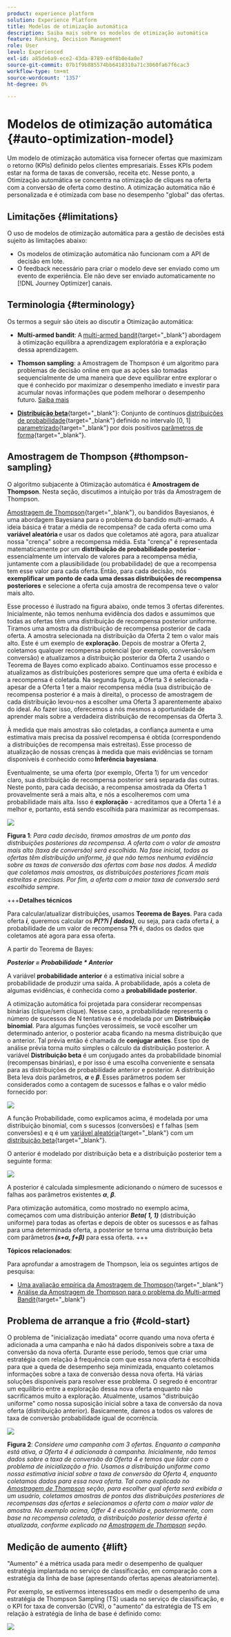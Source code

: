 ```yaml
---
product: experience platform
solution: Experience Platform
title: Modelos de otimização automática
description: Saiba mais sobre os modelos de otimização automática
feature: Ranking, Decision Management
role: User
level: Experienced
exl-id: a85de6a9-ece2-43da-8789-e4f8b0e4a0e7
source-git-commit: 07b1f9b885574bb6418310a71c3060fa67f6cac3
workflow-type: tm+mt
source-wordcount: '1357'
ht-degree: 0%

---
```


# Modelos de otimização automática {#auto-optimization-model}

Um modelo de otimização automática visa fornecer ofertas que maximizam o retorno (KPIs) definido pelos clientes empresariais. Esses KPIs podem estar na forma de taxas de conversão, receita etc. Nesse ponto, a Otimização automática se concentra na otimização de cliques na oferta com a conversão de oferta como destino. A otimização automática não é personalizada e é otimizada com base no desempenho &quot;global&quot; das ofertas.

## Limitações {#limitations}

O uso de modelos de otimização automática para a gestão de decisões está sujeito às limitações abaixo:

* Os modelos de otimização automática não funcionam com a API de decisão em lote.
* O feedback necessário para criar o modelo deve ser enviado como um evento de experiência. Ele não deve ser enviado automaticamente no [!DNL Journey Optimizer] canais.

## Terminologia {#terminology}

Os termos a seguir são úteis ao discutir a Otimização automática:

* **Multi-armed bandit**: A [multi-armed bandit](https://en.wikipedia.org/wiki/Multi-armed_bandit){target="_blank"} abordagem à otimização equilibra a aprendizagem exploratória e a exploração dessa aprendizagem.

* **Thomson sampling**: a Amostragem de Thompson é um algoritmo para problemas de decisão online em que as ações são tomadas sequencialmente de uma maneira que deve equilibrar entre explorar o que é conhecido por maximizar o desempenho imediato e investir para acumular novas informações que podem melhorar o desempenho futuro. [Saiba mais](#thompson-sampling)

* [**Distribuição beta**](https://en.wikipedia.org/wiki/Beta_distribution){target="_blank"}: Conjunto de contínuos [distribuições de probabilidade](https://en.wikipedia.org/wiki/Probability_distribution){target="_blank"} definido no intervalo [0, 1] [parametrizado](https://en.wikipedia.org/wiki/Statistical_parameter){target="_blank"} por dois positivos [parâmetros de forma](https://en.wikipedia.org/wiki/Shape_parameter){target="_blank"}.

## Amostragem de Thompson {#thompson-sampling}

O algoritmo subjacente à Otimização automática é **Amostragem de Thompson**. Nesta seção, discutimos a intuição por trás da Amostragem de Thompson.

[Amostragem de Thompson](https://en.wikipedia.org/wiki/Thompson_sampling){target="_blank"}, ou bandidos Bayesianos, é uma abordagem Bayesiana para o problema do bandido multi-armado.  A ideia básica é tratar a média de recompensa? de cada oferta como uma **variável aleatória** e usar os dados que coletamos até agora, para atualizar nossa &quot;crença&quot; sobre a recompensa média. Esta &quot;crença&quot; é representada matematicamente por um **distribuição de probabilidade posterior** - essencialmente um intervalo de valores para a recompensa média, juntamente com a plausibilidade (ou probabilidade) de que a recompensa tem esse valor para cada oferta. Então, para cada decisão, nós **exemplificar um ponto de cada uma dessas distribuições de recompensa posteriores** e selecione a oferta cuja amostra de recompensa teve o valor mais alto.

Esse processo é ilustrado na figura abaixo, onde temos 3 ofertas diferentes. Inicialmente, não temos nenhuma evidência dos dados e assumimos que todas as ofertas têm uma distribuição de recompensa posterior uniforme. Tiramos uma amostra da distribuição de recompensa posterior de cada oferta. A amostra selecionada na distribuição da Oferta 2 tem o valor mais alto. Este é um exemplo de **exploração**. Depois de mostrar a Oferta 2, coletamos qualquer recompensa potencial (por exemplo, conversão/sem conversão) e atualizamos a distribuição posterior da Oferta 2 usando o Teorema de Bayes como explicado abaixo.  Continuamos esse processo e atualizamos as distribuições posteriores sempre que uma oferta é exibida e a recompensa é coletada. Na segunda figura, a Oferta 3 é selecionada - apesar de a Oferta 1 ter a maior recompensa média (sua distribuição de recompensa posterior é a mais à direita), o processo de amostragem de cada distribuição levou-nos a escolher uma Oferta 3 aparentemente abaixo do ideal. Ao fazer isso, oferecemos a nós mesmos a oportunidade de aprender mais sobre a verdadeira distribuição de recompensas da Oferta 3.

À medida que mais amostras são coletadas, a confiança aumenta e uma estimativa mais precisa da possível recompensa é obtida (correspondendo a distribuições de recompensa mais estreitas). Esse processo de atualização de nossas crenças à medida que mais evidências se tornam disponíveis é conhecido como **Inferência bayesiana**.

Eventualmente, se uma oferta (por exemplo, Oferta 1) for um vencedor claro, sua distribuição de recompensa posterior será separada das outras. Neste ponto, para cada decisão, a recompensa amostrada da Oferta 1 provavelmente será a mais alta, e nós a escolheremos com uma probabilidade mais alta. Isso é **exploração** - acreditamos que a Oferta 1 é a melhor e, portanto, está sendo escolhida para maximizar as recompensas.

![](../assets/ai-ranking-thompson-sampling.png)

**Figura 1**: *Para cada decisão, tiramos amostras de um ponto das distribuições posteriores da recompensa. A oferta com o valor de amostra mais alto (taxa de conversão) será escolhida. Na fase inicial, todas as ofertas têm distribuição uniforme, já que não temos nenhuma evidência sobre as taxas de conversão das ofertas com base nos dados. À medida que coletamos mais amostras, as distribuições posteriores ficam mais estreitas e precisas. Por fim, a oferta com a maior taxa de conversão será escolhida sempre.*

<!--
![](../assets/ai-ranking-thompson-sampling-initial.png)
![](../assets/ai-ranking-thompson-sampling-intermediate.png)
![](../assets/ai-ranking-thompson-sampling-ultimate.png)
-->

+++**Detalhes técnicos**

Para calcular/atualizar distribuições, usamos **Teorema de Bayes**. Para cada oferta ***i***, queremos calcular os ***P(??i | dados)***, ou seja, para cada oferta ***i***, a probabilidade de um valor de recompensa **??i** é, dados os dados que coletamos até agora para essa oferta.

A partir do Teorema de Bayes:

***Posterior = Probabilidade * Anterior***

A variável **probabilidade anterior** é a estimativa inicial sobre a probabilidade de produzir uma saída. A probabilidade, após a coleta de algumas evidências, é conhecida como a **probabilidade posterior**. 

A otimização automática foi projetada para considerar recompensas binárias (clique/sem clique). Nesse caso, a probabilidade representa o número de sucessos de N tentativas e é modelada por um **Distribuição binomial**. Para algumas funções verossímeis, se você escolher um determinado anterior, o posterior acaba ficando na mesma distribuição que o anterior. Tal prévia então é chamada de **conjugar antes**. Esse tipo de análise prévia torna muito simples o cálculo da distribuição posterior. A variável **Distribuição beta** é um conjugado antes da probabilidade binomial (recompensas binárias), e por isso é uma escolha conveniente e sensata para as distribuições de probabilidade anterior e posterior. A distribuição Beta leva dois parâmetros, ***α*** e ***β***. Esses parâmetros podem ser considerados como a contagem de sucessos e falhas e o valor médio fornecido por:

![](../assets/ai-ranking-beta-distribution.png)

A função Probabilidade, como explicamos acima, é modelada por uma distribuição binomial, com s sucessos (conversões) e f falhas (sem conversões) e q é um [variável aleatória](https://en.wikipedia.org/wiki/Random_variable){target="_blank"} com um [distribuição beta](https://en.wikipedia.org/wiki/Beta_distribution){target="_blank"}.

O anterior é modelado por distribuição beta e a distribuição posterior tem a seguinte forma:

![](../assets/ai-ranking-posterior-distribution.svg)

A posterior é calculada simplesmente adicionando o número de sucessos e falhas aos parâmetros existentes ***α***, ***β***.

Para otimização automática, como mostrado no exemplo acima, começamos com uma distribuição anterior ***Beta( 1, 1)*** (distribuição uniforme) para todas as ofertas e depois de obter os sucessos e as falhas para uma determinada oferta, a posterior se torna uma distribuição beta com parâmetros ***(s+α, f+β)*** para essa oferta.
+++

**Tópicos relacionados**:

Para aprofundar a amostragem de Thompson, leia os seguintes artigos de pesquisa:
* [Uma avaliação empírica da Amostragem de Thompson](https://proceedings.neurips.cc/paper/2011/file/e53a0a2978c28872a4505bdb51db06dc-Paper.pdf){target="_blank"}
* [Análise da Amostragem de Thompson para o problema do Multi-armed Bandit](https://proceedings.mlr.press/v23/agrawal12/agrawal12.pdf){target="_blank"}

## Problema de arranque a frio {#cold-start}

O problema de &quot;inicialização imediata&quot; ocorre quando uma nova oferta é adicionada a uma campanha e não há dados disponíveis sobre a taxa de conversão da nova oferta. Durante esse período, temos que criar uma estratégia com relação à frequência com que essa nova oferta é escolhida para que a queda de desempenho seja minimizada, enquanto coletamos informações sobre a taxa de conversão dessa nova oferta. Há várias soluções disponíveis para resolver esse problema. O segredo é encontrar um equilíbrio entre a exploração dessa nova oferta enquanto não sacrificamos muito a exploração. Atualmente, usamos &quot;distribuição uniforme&quot; como nossa suposição inicial sobre a taxa de conversão da nova oferta (distribuição anterior). Basicamente, damos a todos os valores de taxa de conversão probabilidade igual de ocorrência.


![](../assets/ai-ranking-cold-start-strategies.png)

**Figura 2**: *Considere uma campanha com 3 ofertas. Enquanto a campanha está ativa, a Oferta 4 é adicionada à campanha. Inicialmente, não temos dados sobre a taxa de conversão da Oferta 4 e temos que lidar com o problema de inicialização a frio. Usamos a distribuição uniforme como nossa estimativa inicial sobre a taxa de conversão da Oferta 4, enquanto coletamos dados para essa nova oferta. Tal como explicado no [Amostragem de Thompson](#thompson-sampling) seção, para escolher qual oferta será exibida a um usuário, coletamos amostras de pontos das distribuições posteriores de recompensas das ofertas e selecionamos a oferta com o maior valor de amostra. No exemplo acima, Offer 4 é escolhida e, posteriormente, com base na recompensa coletada, a distribuição posterior dessa oferta é atualizada, conforme explicado na [Amostragem de Thompson](#thompson-sampling) seção.*

## Medição de aumento {#lift}

&quot;Aumento&quot; é a métrica usada para medir o desempenho de qualquer estratégia implantada no serviço de classificação, em comparação com a estratégia da linha de base (apresentando ofertas apenas aleatoriamente).

Por exemplo, se estivermos interessados em medir o desempenho de uma estratégia de Thompson Sampling (TS) usada no serviço de classificação, e o KPI for taxa de conversão (CVR), o &quot;aumento&quot; da estratégia de TS em relação à estratégia de linha de base é definido como:

![](../assets/ai-ranking-lift.png)
